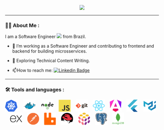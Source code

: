 <div id="header" align="center">
  <img src="https://media1.giphy.com/media/v1.Y2lkPTc5MGI3NjExd3M2emFsMThsdmRiaXJhMjBoMDdvZTR6YnEyZjJ1bzNzejhpM29oYiZlcD12MV9pbnRlcm5hbF9naWZfYnlfaWQmY3Q9cw/smGCEo5zsAXtK4bqAT/giphy.webp" width="300"/>
</div>

---
### 👨‍💻 About Me :
I am a Software Engineer <img src="https://media.giphy.com/media/WUlplcMpOCEmTGBtBW/giphy.gif" width="30"> from Brazil.
- :telescope: I’m working as a Software Engineer and contributing to frontend and backend for building microsservices.

- :seedling: Exploring Technical Content Writing.

- :mailbox:How to reach me: [![Linkedin Badge](https://img.shields.io/badge/-kakbar-blue?style=flat&logo=Linkedin&logoColor=white)](https://www.linkedin.com/in/techlucas/)
---

### :hammer_and_wrench: Tools and languages :
<div>
  <img src="https://github.com/devicons/devicon/blob/master/icons/kubernetes/kubernetes-original.svg" title="Git" **alt="Git" width="40" height="40"/>&nbsp;&nbsp;&nbsp;&nbsp;
  <img src="https://github.com/devicons/devicon/blob/master/icons/docker/docker-original.svg" title="Git" **alt="Git" width="40" height="40"/>&nbsp;&nbsp;&nbsp;&nbsp;
  <img src="https://github.com/devicons/devicon/blob/master/icons/nodejs/nodejs-original-wordmark.svg" title="NodeJS" alt="NodeJS" width="40" height="40"/>&nbsp;&nbsp;&nbsp;
  <img src="https://github.com/devicons/devicon/blob/master/icons/javascript/javascript-original.svg" title="NodeJS" alt="NodeJS" width="40" height="40"/>&nbsp;&nbsp;&nbsp;
  <img src="https://github.com/devicons/devicon/blob/master/icons/git/git-original-wordmark.svg" title="Git" **alt="Git" width="40" height="40"/>&nbsp;&nbsp;&nbsp;
  <img src="https://github.com/devicons/devicon/blob/master/icons/react/react-original.svg"title="Git" **alt="Git" width="40" height="40"/>&nbsp;&nbsp;&nbsp;
  <img src="https://github.com/devicons/devicon/blob/master/icons/angular/angular-original.svg"title="Git" **alt="Git" width="40" height="40"/>&nbsp;&nbsp;&nbsp;
  <img src="https://github.com/devicons/devicon/blob/master/icons/flutter/flutter-original.svg"title="Git" **alt="Git" width="40" height="40"/>&nbsp;&nbsp;&nbsp;
  <img src="https://github.com/devicons/devicon/blob/master/icons/materialui/materialui-original.svg" title="AWS" alt="AWS" width="40" height="40"/>&nbsp;&nbsp;&nbsp;
  <img src="https://github.com/devicons/devicon/blob/master/icons/express/express-original.svg"title="Git" **alt="Git" width="40" height="40"/>&nbsp;&nbsp;&nbsp;
  <img src="https://github.com/devicons/devicon/blob/master/icons/postman/postman-original.svg"title="Git" **alt="Git" width="40" height="40"/>&nbsp;&nbsp;&nbsp;
  <img src="https://github.com/devicons/devicon/blob/master/icons/rabbitmq/rabbitmq-original.svg" title="AWS" alt="AWS" width="40" height="40"/>&nbsp;&nbsp;&nbsp;
  <img src="https://github.com/devicons/devicon/blob/master/icons/redhat/redhat-original.svg" title="AWS" alt="AWS" width="40" height="40"/>&nbsp;&nbsp;&nbsp;
  <img src="https://github.com/devicons/devicon/blob/master/icons/pulumi/pulumi-original.svg" title="AWS" alt="AWS" width="40" height="40"/>&nbsp;&nbsp;&nbsp;
  <img src="https://github.com/devicons/devicon/blob/master/icons/postgresql/postgresql-original.svg" title="AWS" alt="AWS" width="40" height="40"/>&nbsp;&nbsp;&nbsp;
  <img src="https://github.com/devicons/devicon/blob/master/icons/mongodb/mongodb-plain-wordmark.svg" title="AWS" alt="AWS" width="40" height="40"/>&nbsp;&nbsp;&nbsp;
</div>
